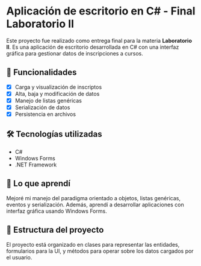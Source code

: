 # Aplicación de escritorio en C# - Final Laboratorio II

Este proyecto fue realizado como entrega final para la materia **Laboratorio II**. Es una aplicación de escritorio desarrollada en C# con una interfaz gráfica para gestionar datos de inscripciones a cursos.

## 🚀 Funcionalidades

- [x] Carga y visualización de inscriptos
- [x] Alta, baja y modificación de datos
- [x] Manejo de listas genéricas
- [x] Serialización de datos
- [x] Persistencia en archivos

## 🛠️ Tecnologías utilizadas

- C#
- Windows Forms
- .NET Framework

## 🧠 Lo que aprendí

Mejoré mi manejo del paradigma orientado a objetos, listas genéricas, eventos y serialización. Además, aprendí a desarrollar aplicaciones con interfaz gráfica usando Windows Forms.

## 📂 Estructura del proyecto

El proyecto está organizado en clases para representar las entidades, formularios para la UI, y métodos para operar sobre los datos cargados por el usuario.
